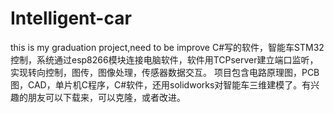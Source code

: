 # Intelligent-car
this is my graduation project,need to be improve
C#写的软件，智能车STM32控制，系统通过esp8266模块连接电脑软件，软件用TCPserver建立端口监听，实现转向控制，图传，图像处理，传感器数据交互。
项目包含电路原理图，PCB图，CAD，单片机C程序，C#软件，还用solidworks对智能车三维建模了。有兴趣的朋友可以下载来，可以克隆，或者改进。
